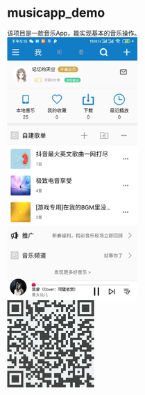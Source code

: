 # musicapp_demo
该项目是一款音乐App，能实现基本的音乐操作。
<br/>
<img width='300px' height='auto' src='https://github.com/1229245270/musicapp_demo/blob/master/images/me.jpg' />
<br/>
<img src='https://github.com/1229245270/musicapp_demo/blob/master/images/download.png' />
